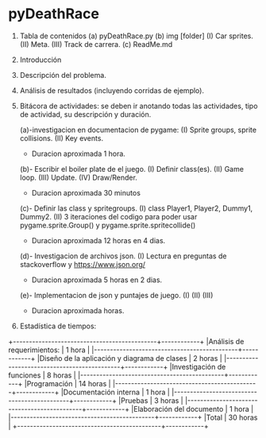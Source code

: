 # pyDeathRace

1. Tabla de contenidos
    (a) pyDeathRace.py
    (b) img [folder]
        (I) Car sprites.
        (II) Meta.
        (III) Track de carrera.
    (c) ReadMe.md

2. Introducción

3. Descripción del problema.

4. Análisis de resultados (incluyendo corridas de ejemplo).

5. Bitácora de actividades: se deben ir anotando todas las actividades, tipo de
actividad, su descripción y duración.

   (a)-investigacion en documentacion de pygame:
        (I) Sprite groups, sprite collisions.
        (II) Key events.
    - Duracion aproximada 1 hora.
  
   (b)- Escribir el boiler plate de el juego.
        (I) Definir class(es). 
        (II) Game loop.
        (III) Update.
        (IV) Draw/Render.
    - Duracion aproximada 30 minutos
  
   (c)- Definir las class y spritegroups.
        (I) class Player1, Player2, Dummy1, Dummy2.
        (II) 3 iteraciones del codigo para poder usar pygame.sprite.Group() y pygame.sprite.spritecollide()
    - Duracion aproximada 12 horas en 4 dias.
   
   (d)- Investigacion de archivos json.
        (I) Lectura en preguntas de stackoverflow y https://www.json.org/
     - Duracion aproximada 5 horas en 2 dias.
     
   (e)- Implementacion de json y puntajes de juego.
        (I)
        (II)
        (III)
    - Duracion aproximada horas.
    

6. Estadística de tiempos:

+---------------------------------------------+------------+
|Análisis de requerimientos:                  |   1 hora   |
|---------------------------------------------+------------+
|Diseño de la aplicación y diagrama de clases |   2 horas  |
|---------------------------------------------+------------+
|Investigación de funciones                   |   8 horas  |
|---------------------------------------------+------------+
|Programación                                 |   14 horas |
|---------------------------------------------+------------+
|Documentación interna                        |   1 hora   |
|---------------------------------------------+------------+
|Pruebas                                      |   3 horas  |
|---------------------------------------------+------------+
|Elaboración del documento                    |   1 hora   |
|---------------------------------------------+------------+
|Total                                        |   30 horas |
+---------------------------------------------+------------+


